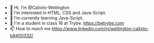 - 👋 Hi, I’m @Calixto-Wellington
- 👀 I’m interested in HTML, CSS and Java-Script. 
- 🌱 I’m currently learning Java-Script.
- 💞️ I'm a student in class 16 at Trybe. https://betrybe.com
- 📫 How to reach me https://www.linkedin.com/in/wellington-calixto-b9400332/

<!---
Calixto-Wellington/Calixto-Wellington is a ✨ special ✨ repository because its `README.md` (this file) appears on your GitHub profile.
You can click the Preview link to take a look at your changes.
--->
